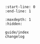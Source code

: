 ```{include} ../README.md
:start-line: 0
:end-line: 1
```

```{toctree}
:maxdepth: 1
:hidden:

guide/index
changelog
```
